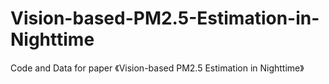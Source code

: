 # Vision-based-PM2.5-Estimation-in-Nighttime
Code and Data for paper 《Vision-based PM2.5 Estimation in Nighttime》
